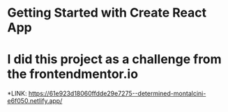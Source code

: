 # Getting Started with Create React App

# I did this project as a challenge from the frontendmentor.io
*LINK: https://61e923d18060ffdde29e7275--determined-montalcini-e6f050.netlify.app/
